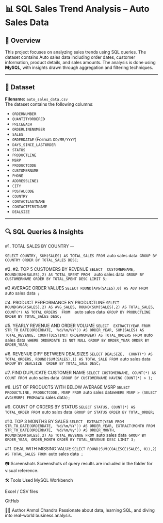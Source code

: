 # 📊 SQL Sales Trend Analysis – Auto Sales Data

## 🧾 Overview
This project focuses on analyzing sales trends using SQL queries. The dataset contains Auto sales data including order dates, customer information, product details, and sales amounts. The analysis is done using **MySQL**, with insights drawn through aggregation and filtering techniques.

---

## 📁 Dataset
**Filename:** `auto_sales_data.csv`  
The dataset contains the following columns:
- `ORDERNUMBER`
- `QUANTITYORDERED`
- `PRICEEACH`
- `ORDERLINENUMBER`
- `SALES`
- `ORDERDATAE` (Format: `DD/MM/YYYY`)
- `DAYS_SINCE_LASTORDER`
- `STATUS`
- `PRODUCTLINE`
- `MSRP`
- `PRODUCTCODE`
- `CUSTOMERNAME`
- `PHONE`
- `ADDRESSLINE1`
- `CITY`
- `POSTALCODE`
- `COUNTRY`
- `CONTACTLASTNAME`
- `CONTACTFIRSTNAME`
- `DEALSIZE`

---

## 🔍 SQL Queries & Insights

#1. TOTAL SALES BY COUNTRY --

`SELECT COUNTRY, SUM(SALES) AS TOTAL_SALES FROM `auto sales data` GROUP BY COUNTRY ORDER BY TOTAL_SALES DESC;`


#2. #2. TOP 5 CUSTOMERS BY REVENUE
`SELECT  CUSTOMERNAME, ROUND(SUM(SALES),2) AS TOTAL_SPENT FROM  `auto sales data` GROUP BY CUSTOMERNAME ORDER BY TOTAL_SPENT DESC LIMIT 5;`

#3 AVERAGE ORDER VALUES 
`SELECT ROUND(AVG(SALES),0) AS AOV FROM `auto sales data` ;`

#4. PRODUCT PERFORMANCE BY PRODUCTLINE
`SELECT 
ROUND(AVG(SALES),2) AS AVG_SALES,
ROUND(SUM(SALES),2) AS TOTAL_SALES,
COUNT(*) AS TOTAL_ORDERS 
FROM 
`auto sales data` GROUP BY PRODUCTLINE
ORDER BY TOTAL_SALES DESC;`

#5. YEARLY REVENUE AND ORDER VOLUME
`SELECT 
  EXTRACT(YEAR FROM STR_TO_DATE(ORDERDATE, '%d/%m/%Y')) AS ORDER_YEAR,
  SUM(SALES) AS TOTAL_REVENUE,
  COUNT(DISTINCT ORDERNUMBER) AS TOTAL_ORDERS
FROM `auto sales data`
WHERE ORDERDATE IS NOT NULL
GROUP BY ORDER_YEAR
ORDER BY ORDER_YEAR;`

#6. REVENUE DIFF BETWEEN DEALSIZES
`SELECT DEALSIZE, 
COUNT(*) AS TOTAL_ORDERS, ROUND(SUM(SALES),1) AS TOTAL_SALE
FROM `auto sales data`
GROUP BY DEALSIZE 
ORDER BY TOTAL_SALE DESC;`

#7. FIND DUPLICATE CUSTOMER NAME
`SELECT CUSTOMERNAME, COUNT(*) AS COUNT FROM `auto sales data` GROUP BY CUSTOMERNAME HAVING COUNT(*) > 1;`

#8. LIST OF PRODUCTS WITH BELOW AVERAGE MSRP
`SELECT PRODUCTLINE, PRODUCTCODE, MSRP FROM `auto sales data` WHERE MSRP > (SELECT AVG(MSRP)
 FROM `auto sales data`);`

 #9. COUNT OF ORDERS BY STATUS
`SELECT STATUS, COUNT(*) AS TOTAL_ORDER FROM `auto sales data` GROUP BY STATUS ORDER BY TOTAL_ORDER;`

#10. TOP 3 MONTHS BY SALES
`SELECT 
 EXTRACT(YEAR FROM STR_TO_DATE(ORDERDATE, '%d/%m/%Y')) AS ORDER_YEAR,
 EXTRACT(MONTH FROM STR_TO_DATE(ORDERDATE, '%d/%m/%y')) AS ORDER_MONTH,
 ROUND(SUM(SALES),2) AS TOTAL_REVENUE
 FROM `auto sales data` GROUP BY ORDER_YEAR, ORDER_MONTH ORDER BY TOTAL_REVENUE DESC
 LIMIT 3;`

#11. DEAL WITH MISSING VALUE
`SELECT ROUND(SUM(COALESCE(SALES, 0)),2) AS TOTAL_SALES FROM `auto sales data` ;`

📷 Screenshots
Screenshots of query results are included in the folder for visual reference.

🛠 Tools Used
MySQL Workbench

Excel / CSV files

GitHub

🙋‍♂️ Author
Anmol Chandra
Passionate about data, learning SQL, and diving into real-world business analysis.


